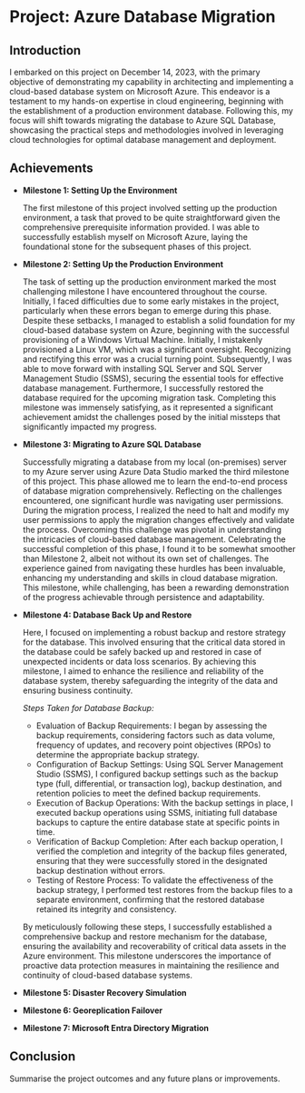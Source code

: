 # Project: Azure Database Migration

## Introduction
I embarked on this project on December 14, 2023, with the primary objective of demonstrating my capability in architecting and implementing a cloud-based database system on Microsoft Azure. This endeavor is a testament to my hands-on expertise in cloud engineering, beginning with the establishment of a production environment database. Following this, my focus will shift towards migrating the database to Azure SQL Database, showcasing the practical steps and methodologies involved in leveraging cloud technologies for optimal database management and deployment.

## Achievements

- **Milestone 1: Setting Up the Environment**
  
  The first milestone of this project involved setting up the production environment, a task that proved to be quite straightforward given the comprehensive prerequisite information provided. I was able to successfully establish myself on Microsoft Azure, laying the foundational stone for the subsequent phases of this project.

- **Milestone 2: Setting Up the Production Environment**

  The task of setting up the production environment marked the most challenging milestone I have encountered throughout the course. Initially, I faced difficulties due to some early mistakes in the project, particularly when these errors began to emerge during this phase. Despite these setbacks, I managed to establish a solid foundation for my cloud-based database system on Azure, beginning with the successful provisioning of a Windows Virtual Machine. Initially, I mistakenly provisioned a Linux VM, which was a significant oversight. Recognizing and rectifying this error was a crucial turning point. Subsequently, I was able to move forward with installing SQL Server and SQL Server Management Studio (SSMS), securing the essential tools for effective database management. Furthermore, I successfully restored the database required for the upcoming migration task. Completing this milestone was immensely satisfying, as it represented a significant achievement amidst the challenges posed by the initial missteps that significantly impacted my progress.

- **Milestone 3: Migrating to Azure SQL Database**

  Successfully migrating a database from my local (on-premises) server to my Azure server using Azure Data Studio marked the third milestone of this project. This phase allowed me to learn the end-to-end process of database migration comprehensively. Reflecting on the challenges encountered, one significant hurdle was navigating user permissions. During the migration process, I realized the need to halt and modify my user permissions to apply the migration changes effectively and validate the process. Overcoming this challenge was pivotal in understanding the intricacies of cloud-based database management. Celebrating the successful completion of this phase, I found it to be somewhat smoother than Milestone 2, albeit not without its own set of challenges. The experience gained from navigating these hurdles has been invaluable, enhancing my understanding and skills in cloud database migration. This milestone, while challenging, has been a rewarding demonstration of the progress achievable through persistence and adaptability.

- **Milestone 4: Database Back Up and Restore**
  
  Here, I focused on implementing a robust backup and restore strategy for the database. This involved ensuring that the critical data stored in the database could be safely backed up and restored in case of unexpected incidents or data loss scenarios. By achieving this milestone, I aimed to enhance the resilience and reliability of the database system, thereby safeguarding the integrity of the data and ensuring business continuity.

    *Steps Taken for Database Backup:*
    
    - Evaluation of Backup Requirements: I began by assessing the backup requirements, considering factors such as data volume, frequency of updates, and recovery point objectives (RPOs) to determine the appropriate backup strategy.
    - Configuration of Backup Settings: Using SQL Server Management Studio (SSMS), I configured backup settings such as the backup type (full, differential, or transaction log), backup destination, and retention policies to meet the defined backup requirements.
    - Execution of Backup Operations: With the backup settings in place, I executed backup operations using SSMS, initiating full database backups to capture the entire database state at specific points in time.
    - Verification of Backup Completion: After each backup operation, I verified the completion and integrity of the backup files generated, ensuring that they were successfully stored in the designated backup destination without errors.
    - Testing of Restore Process: To validate the effectiveness of the backup strategy, I performed test restores from the backup files to a separate environment, confirming that the restored database retained its integrity and consistency.

  By meticulously following these steps, I successfully established a comprehensive backup and restore mechanism for the database, ensuring the availability and recoverability of critical data assets in the Azure environment. This milestone underscores the importance of proactive data protection measures in maintaining the resilience and continuity of cloud-based database systems. 

- **Milestone 5: Disaster Recovery Simulation**
- **Milestone 6: Georeplication Failover**
- **Milestone 7: Microsoft Entra Directory Migration**

## Conclusion
Summarise the project outcomes and any future plans or improvements.

